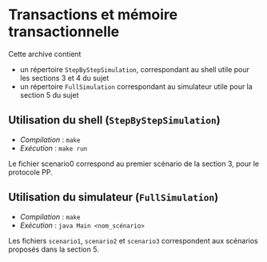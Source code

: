 Transactions et mémoire transactionnelle
========================

Cette archive contient
- un répertoire `StepByStepSimulation`, correspondant au shell utile pour les sections 3 et 4 du sujet
- un répertoire `FullSimulation` correspondant au simulateur utile pour la section 5 du sujet

Utilisation du shell (`StepByStepSimulation`)
---------------------
- *Compilation* : `make`
- *Exécution* : `make run`

Le fichier scenario0 correspond au premier scénario de la section 3, pour le protocole PP.

Utilisation du simulateur (`FullSimulation`)
---------------------
- *Compilation* : `make`
- *Exécution* : `java Main <nom_scénario>`

Les fichiers `scenario1`, `scenario2` et `scenario3` correspondent
aux scénarios proposés dans la section 5.